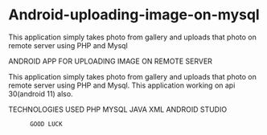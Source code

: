 # Android-uploading-image-on-mysql
This application simply takes photo from gallery and uploads that photo on remote server using PHP and Mysql

ANDROID APP FOR UPLOADING  IMAGE ON REMOTE SERVER

This application simply takes photo from gallery and 
uploads that photo on remote server using PHP and Mysql.
This application working on api 30(android 11) also.


TECHNOLOGIES USED
  PHP
  MYSQL
  JAVA
  XML
  ANDROID STUDIO
  
  
          GOOD LUCK

